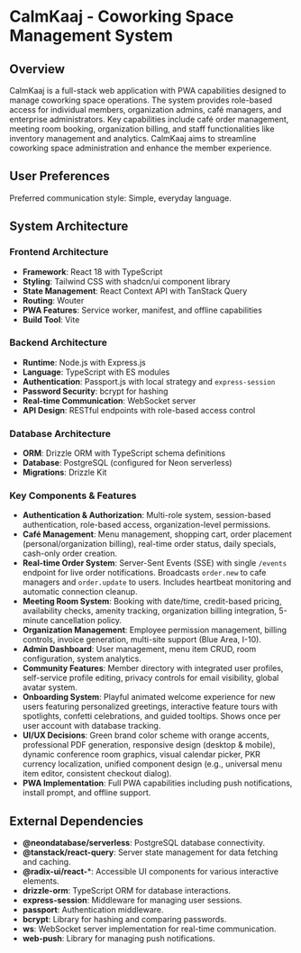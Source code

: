 # CalmKaaj - Coworking Space Management System

## Overview

CalmKaaj is a full-stack web application with PWA capabilities designed to manage coworking space operations. The system provides role-based access for individual members, organization admins, café managers, and enterprise administrators. Key capabilities include café order management, meeting room booking, organization billing, and staff functionalities like inventory management and analytics. CalmKaaj aims to streamline coworking space administration and enhance the member experience.

## User Preferences

Preferred communication style: Simple, everyday language.

## System Architecture

### Frontend Architecture
- **Framework**: React 18 with TypeScript
- **Styling**: Tailwind CSS with shadcn/ui component library
- **State Management**: React Context API with TanStack Query
- **Routing**: Wouter
- **PWA Features**: Service worker, manifest, and offline capabilities
- **Build Tool**: Vite

### Backend Architecture
- **Runtime**: Node.js with Express.js
- **Language**: TypeScript with ES modules
- **Authentication**: Passport.js with local strategy and `express-session`
- **Password Security**: bcrypt for hashing
- **Real-time Communication**: WebSocket server
- **API Design**: RESTful endpoints with role-based access control

### Database Architecture
- **ORM**: Drizzle ORM with TypeScript schema definitions
- **Database**: PostgreSQL (configured for Neon serverless)
- **Migrations**: Drizzle Kit

### Key Components & Features
- **Authentication & Authorization**: Multi-role system, session-based authentication, role-based access, organization-level permissions.
- **Café Management**: Menu management, shopping cart, order placement (personal/organization billing), real-time order status, daily specials, cash-only order creation.
- **Real-time Order System**: Server-Sent Events (SSE) with single `/events` endpoint for live order notifications. Broadcasts `order.new` to cafe managers and `order.update` to users. Includes heartbeat monitoring and automatic connection cleanup.
- **Meeting Room System**: Booking with date/time, credit-based pricing, availability checks, amenity tracking, organization billing integration, 5-minute cancellation policy.
- **Organization Management**: Employee permission management, billing controls, invoice generation, multi-site support (Blue Area, I-10).
- **Admin Dashboard**: User management, menu item CRUD, room configuration, system analytics.
- **Community Features**: Member directory with integrated user profiles, self-service profile editing, privacy controls for email visibility, global avatar system.
- **Onboarding System**: Playful animated welcome experience for new users featuring personalized greetings, interactive feature tours with spotlights, confetti celebrations, and guided tooltips. Shows once per user account with database tracking.
- **UI/UX Decisions**: Green brand color scheme with orange accents, professional PDF generation, responsive design (desktop & mobile), dynamic conference room graphics, visual calendar picker, PKR currency localization, unified component design (e.g., universal menu item editor, consistent checkout dialog).
- **PWA Implementation**: Full PWA capabilities including push notifications, install prompt, and offline support.

## External Dependencies

- **@neondatabase/serverless**: PostgreSQL database connectivity.
- **@tanstack/react-query**: Server state management for data fetching and caching.
- **@radix-ui/react-***: Accessible UI components for various interactive elements.
- **drizzle-orm**: TypeScript ORM for database interactions.
- **express-session**: Middleware for managing user sessions.
- **passport**: Authentication middleware.
- **bcrypt**: Library for hashing and comparing passwords.
- **ws**: WebSocket server implementation for real-time communication.
- **web-push**: Library for managing push notifications.